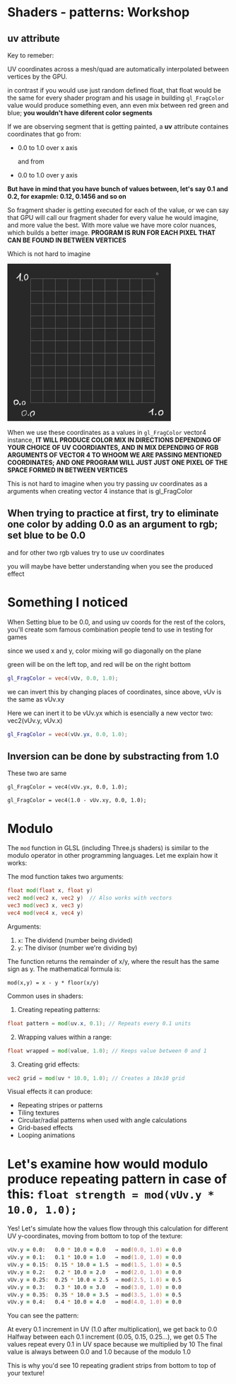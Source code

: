 # Shaders - patterns: Workshop

## uv attribute

Key to remeber:

UV coordinates across a mesh/quad are automatically interpolated between vertices by the GPU.

in contrast if you would use just random defined float, that float would be the same for every shader program and his usage in building `gl_FragColor` value would produce something even, ann even mix between red green and blue; **you wouldn't have diferent color segments**

If we are observing segment that is getting painted, a **uv** attribute containes coordinates that
go from:

- 0.0 to 1.0 over x axis

  and from

- 0.0 to 1.0 over y axis

**But have in mind that you have bunch of values between, let's say 0.1 and 0.2, for exapmle: 0.12, 0.1456 and so on**

So fragment shader is getting executed for each of the value, or we can say that GPU will call our fragment shader for every value he would imagine, and more value the best. With more value we have more color nuances, which builds a better image. **PROGRAM IS RUN FOR EACH PIXEL THAT CAN BE FOUND IN BETWEEN VERTICES**

Which is not hard to imagine

![uv coords](/images/Screenshot%20from%202024-11-08%2020-01-04.png)

When we use these coordinates as a values in `gl_FragColor` vector4 instance, **IT WILL PRODUCE COLOR MIX IN DIRECTIONS DEPENDING OF YOUR CHOICE OF UV COORDIANTES, AND IN MIX DEPENDING OF RGB ARGUMENTS OF VECTOR 4 TO WHOOM WE ARE PASSING MENTIONED COORDINATES; AND ONE PROGRAM WILL JUST JUST ONE PIXEL OF THE SPACE FORMED IN BETWEEN VERTICES**

This is not hard to imagine when you try passing uv coordinates as a arguments when creating vector 4 instance that is gl_FragColor

## When trying to practice at first, try to eliminate one color by adding 0.0 as an argument to rgb; set blue to be 0.0

and for other two rgb values try to use uv coordinates

you will maybe have better understanding when you see the produced effect

# Something I noticed

When Setting blue to be 0.0, and using uv coords for the rest of the colors, you'll create som famous combination people tend to use in testing for games

since we used x and y, color mixing will go diagonally on the plane

green will be on the left top, and red will be on the right bottom

```glsl
gl_FragColor = vec4(vUv, 0.0, 1.0);
```

we can invert this by changing places of coordinates, since above, vUv is the same as vUv.xy

Here we can inert it to be vUv.yx which is esencially a new vector two: vec2(vUv.y, vUv.x)

```glsl
gl_FragColor = vec4(vUv.yx, 0.0, 1.0);
```

## Inversion can be done by substracting from 1.0

These two are same

```
gl_FragColor = vec4(vUv.yx, 0.0, 1.0);
```

```
gl_FragColor = vec4(1.0 - vUv.xy, 0.0, 1.0);
```

# Modulo

The `mod` function in GLSL (including Three.js shaders) is similar to the modulo operator in other programming languages. Let me explain how it works:

The mod function takes two arguments:

```glsl
float mod(float x, float y)
vec2 mod(vec2 x, vec2 y)  // Also works with vectors
vec3 mod(vec3 x, vec3 y)
vec4 mod(vec4 x, vec4 y)
```

Arguments:

1. `x`: The dividend (number being divided)
2. `y`: The divisor (number we're dividing by)

The function returns the remainder of x/y, where the result has the same sign as y. The mathematical formula is:

```
mod(x,y) = x - y * floor(x/y)
```

Common uses in shaders:

1. Creating repeating patterns:

```glsl
float pattern = mod(uv.x, 0.1); // Repeats every 0.1 units
```

2. Wrapping values within a range:

```glsl
float wrapped = mod(value, 1.0); // Keeps value between 0 and 1
```

3. Creating grid effects:

```glsl
vec2 grid = mod(uv * 10.0, 1.0); // Creates a 10x10 grid
```

Visual effects it can produce:

- Repeating stripes or patterns
- Tiling textures
- Circular/radial patterns when used with angle calculations
- Grid-based effects
- Looping animations

# Let's examine how would modulo produce repeating pattern in case of this: `float strength = mod(vUv.y * 10.0, 1.0);`

Yes! Let's simulate how the values flow through this calculation for different UV y-coordinates, moving from bottom to top of the texture:

```zsh
vUv.y = 0.0:   0.0 * 10.0 = 0.0   → mod(0.0, 1.0) = 0.0
vUv.y = 0.1:   0.1 * 10.0 = 1.0   → mod(1.0, 1.0) = 0.0
vUv.y = 0.15:  0.15 * 10.0 = 1.5  → mod(1.5, 1.0) = 0.5
vUv.y = 0.2:   0.2 * 10.0 = 2.0   → mod(2.0, 1.0) = 0.0
vUv.y = 0.25:  0.25 * 10.0 = 2.5  → mod(2.5, 1.0) = 0.5
vUv.y = 0.3:   0.3 * 10.0 = 3.0   → mod(3.0, 1.0) = 0.0
vUv.y = 0.35:  0.35 * 10.0 = 3.5  → mod(3.5, 1.0) = 0.5
vUv.y = 0.4:   0.4 * 10.0 = 4.0   → mod(4.0, 1.0) = 0.0
```

You can see the pattern:

At every 0.1 increment in UV (1.0 after multiplication), we get back to 0.0
Halfway between each 0.1 increment (0.05, 0.15, 0.25...), we get 0.5
The values repeat every 0.1 in UV space because we multiplied by 10
The final value is always between 0.0 and 1.0 because of the modulo 1.0

This is why you'd see 10 repeating gradient strips from bottom to top of your texture!
